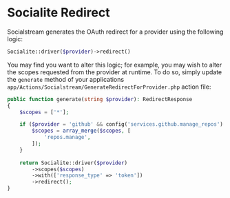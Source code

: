 # Socialite Redirect

Socialstream generates the OAuth redirect for a provider using the following logic:

```php
Socialite::driver($provider)->redirect()
```

You may find you want to alter this logic; for example, you may wish to alter the scopes requested from the provider at runtime. To do so, simply update the `generate` method of your applications `app/Actions/Socialstream/GenerateRedirectForProvider.php` action file:

```php
public function generate(string $provider): RedirectResponse
{
    $scopes = ['*'];

    if ($provider = 'github' && config('services.github.manage_repos') {
        $scopes = array_merge($scopes, [
            'repos.manage',
        ]);
    }
    
    return Socialite::driver($provider)
        ->scopes($scopes)
        ->with(['response_type' => 'token'])
        ->redirect();
}
```
